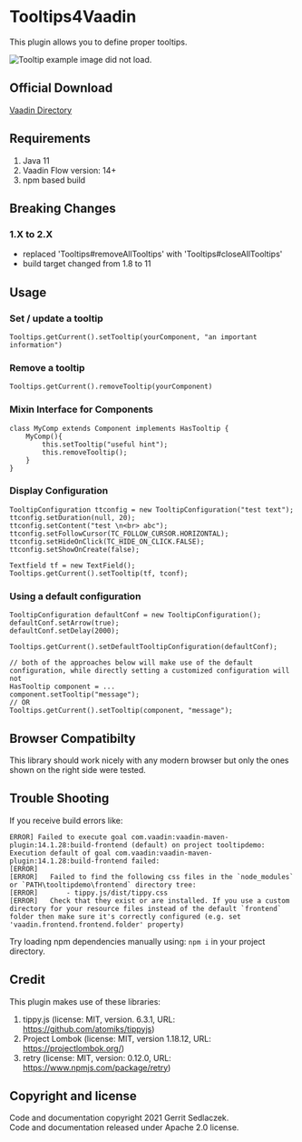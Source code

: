 # Tooltips4Vaadin

This plugin allows you to define proper tooltips.

![Tooltip example image did not load.](https://gitlab.com/gsedlacz/tooltips4vaadin/raw/master/misc/demo.png "Tooltip demo")

## Official Download

[Vaadin Directory](https://vaadin.com/directory/component/tooltips4vaadin)

## Requirements

1. Java 11
2. Vaadin Flow version: 14+
3. npm based build

## Breaking Changes

### 1.X to 2.X

* replaced 'Tooltips#removeAllTooltips' with 'Tooltips#closeAllTooltips'
* build target changed from 1.8 to 11

## Usage

### Set / update a tooltip

```
Tooltips.getCurrent().setTooltip(yourComponent, "an important information")
```

### Remove a tooltip

```
Tooltips.getCurrent().removeTooltip(yourComponent)
``` 

### Mixin Interface for Components

```
class MyComp extends Component implements HasTooltip {
    MyComp(){
        this.setTooltip("useful hint");
        this.removeTooltip();
    }
}
```

### Display Configuration

```
TooltipConfiguration ttconfig = new TooltipConfiguration("test text");
ttconfig.setDuration(null, 20);
ttconfig.setContent("test \n<br> abc");
ttconfig.setFollowCursor(TC_FOLLOW_CURSOR.HORIZONTAL);
ttconfig.setHideOnClick(TC_HIDE_ON_CLICK.FALSE);
ttconfig.setShowOnCreate(false);

Textfield tf = new TextField();
Tooltips.getCurrent().setTooltip(tf, tconf);
```

### Using a default configuration

```
TooltipConfiguration defaultConf = new TooltipConfiguration();
defaultConf.setArrow(true);
defaultConf.setDelay(2000);

Tooltips.getCurrent().setDefaultTooltipConfiguration(defaultConf);

// both of the approaches below will make use of the default configuration, while directly setting a customized configuration will not
HasTooltip component = ...
component.setTooltip("message");
// OR
Tooltips.getCurrent().setTooltip(component, "message");
```

## Browser Compatibilty

This library should work nicely with any modern browser but only the ones shown on the right side were tested.

## Trouble Shooting

If you receive build errors like:

```
ERROR] Failed to execute goal com.vaadin:vaadin-maven-plugin:14.1.28:build-frontend (default) on project tooltipdemo: Execution default of goal com.vaadin:vaadin-maven-plugin:14.1.28:build-frontend failed:
[ERROR]
[ERROR]   Failed to find the following css files in the `node_modules` or `PATH\tooltipdemo\frontend` directory tree:
[ERROR]       - tippy.js/dist/tippy.css
[ERROR]   Check that they exist or are installed. If you use a custom directory for your resource files instead of the default `frontend` folder then make sure it's correctly configured (e.g. set 'vaadin.frontend.frontend.folder' property)
```

Try loading npm dependencies manually using: `npm i` in your project directory.

## Credit

This plugin makes use of these libraries:

1. tippy.js (license: MIT, version. 6.3.1, URL: https://github.com/atomiks/tippyjs)
2. Project Lombok (license: MIT, version 1.18.12, URL: https://projectlombok.org/)
3. retry (license: MIT, version: 0.12.0, URL: https://www.npmjs.com/package/retry)

## Copyright and license

Code and documentation copyright 2021 Gerrit Sedlaczek.  
Code and documentation released under Apache 2.0 license.
